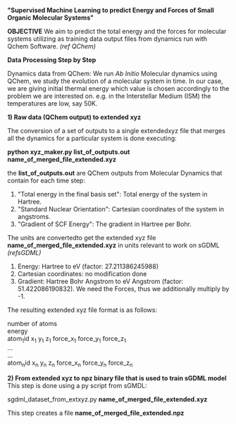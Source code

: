 **"Supervised Machine Learning to predict Energy and Forces of Small Organic Molecular Systems"**


**OBJECTIVE**
We aim to predict the total energy and the forces for molecular systems utilizing as training data output files 
from dynamics run with Qchem Software. _(ref QChem)_


**Data Processing Step by Step**

Dynamics data from QChem:
We run _Ab Initio_ Molecular dynamics using QChem, we study the evolution of a molecular system in time. 
In our case, we are giving initial thermal energy which value is chosen accordingly to the problem we are interested on.
e.g. in the Interstellar Medium (ISM) the temperatures are low, say 50K. 

**1) Raw data (QChem output) to extended xyz**

The conversion of a set of outputs to a single extendedxyz file that merges all the dynamics for a particular system is done executing:

**python xyz_maker.py list_of_outputs.out name_of_merged_file_extended.xyz**

the **list_of_outputs.out** are QChem outputs from Molecular Dynamics that contain for each time step:
1)  "Total energy in the final basis set": Total energy of the system in Hartree. 
2)  "Standard Nuclear Orientation": Cartesian coordinates of the system in angstroms.
3)  "Gradient of SCF Energy": The gradient in Hartree per Bohr.

The units are convertedto get the extended xyz file **name_of_merged_file_extended.xyz** in units relevant to work on sGDML _(refsGDML)_

1) Energy: Hartree to eV (factor:  27.211386245988)
2) Cartesian coordinates: no modification done
3) Gradient: Hartree Bohr Angstrom to eV Angstrom (factor: 51.422086190832). We need the Forces, thus we additionally multiply by -1.

The resulting extended xyz file format is as follows:  <br/>

number of atoms <br/>
energy <br/>
atom<sub>1</sub>id    x<sub>1</sub> y<sub>1</sub> z<sub>1</sub> force_x<sub>1</sub> force_y<sub>1</sub>   force_z<sub>1</sub>  <br/>
... <br/>
...  <br/>
atom<sub>n</sub>id    x<sub>n</sub> y<sub>n</sub> z<sub>n</sub> force_x<sub>n</sub> force_y<sub>n</sub>   force_z<sub>n</sub>  <br/>

**2) From extended xyz to npz binary file that is used to train sGDML model** 
This step is done using a py script from sGMDL: 

sgdml_dataset_from_extxyz.py **name_of_merged_file_extended.xyz** 

This step creates a file  **name_of_merged_file_extended.npz**

